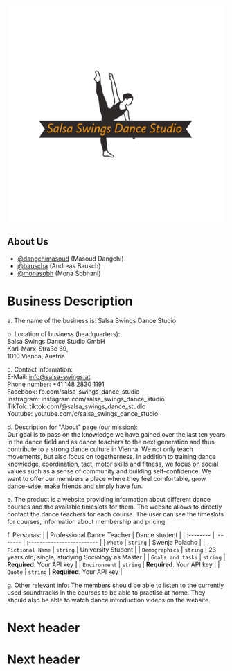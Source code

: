 <img src="assignment-2a/website-content/files/data/web/logo_final_transparent.png" width="500" height="500" />

## About Us
- [@dangchimasoud](https://www.github.com/dangchimasoud) (Masoud Dangchi)
- [@bauscha](https://www.github.com/bauscha) (Andreas Bausch)
- [@monasobh](https://www.github.com/monasobh) (Mona Sobhani)


# Business Description

a. The name of the business is: Salsa Swings Dance Studio

b. Location of business (headquarters):\
Salsa Swings Dance Studio GmbH\
Karl-Marx-Straße 69,\
1010 Vienna, Austria

c. Contact information:\
E-Mail: info@salsa-swings.at\
Phone number: +41 148 2830 1191\
Facebook: fb.com/salsa_swings_dance_studio\
Instragram: instagram.com/salsa_swings_dance_studio\
TikTok: tiktok.com/@salsa_swings_dance_studio\
Youtube: youtube.com/c/salsa_swings_dance_studio

d. Description for "About" page (our mission):\
Our goal is to pass on the knowledge we have gained over the last ten years in the dance field and as dance teachers to the next generation and thus contribute to a strong dance culture in Vienna. We not only teach movements, but also focus on togetherness. In addition to training dance knowledge, coordination, tact, motor skills and fitness, we focus on social values such as a sense of community and building self-confidence. We want to offer our members a place where they feel comfortable, grow dance-wise, make friends and simply have fun.

e. The product is a website providing information about different dance courses and the available timeslots for them. The website allows to directly contact the dance teachers for each course. The user can see the timeslots for courses, information about membership and pricing.

f. Personas:
|  | Professional Dance Teacher     | Dance student                |
| :-------- | :------- | :------------------------- |
| `Photo` | `string` | Swenja Polacho |
| `Fictional Name` | `string` | University Student |
| `Demographics` | `string` | 23 years old, single, studying Sociology as Master |
| `Goals and tasks` | `string` | **Required**. Your API key |
| `Environment` | `string` | **Required**. Your API key |
| `Quote` | `string` | **Required**. Your API key |



g. Other relevant info: The members should be able to listen to the currently used soundtracks in the courses to be able to practise at home. They should also be able to watch dance introduction videos on the website.

# Next header

# Next header
